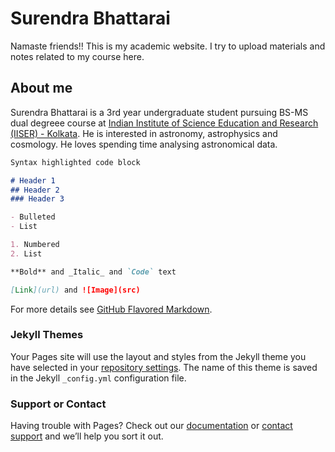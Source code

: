 # Surendra Bhattarai

Namaste friends!! This is my academic website. I try to upload materials and notes related to my course here.


## About me

Surendra Bhattarai is a 3rd year undergraduate student pursuing BS-MS dual degreee course at [Indian Institute of Science Education and Research (IISER) - Kolkata](https://www.iiserkol.ac.in/web/en/#gsc.tab=0). He is interested in astronomy, astrophysics and cosmology. He loves spending time analysing astronomical data.

```markdown
Syntax highlighted code block

# Header 1
## Header 2
### Header 3

- Bulleted
- List

1. Numbered
2. List

**Bold** and _Italic_ and `Code` text

[Link](url) and ![Image](src)
```

For more details see [GitHub Flavored Markdown](https://guides.github.com/features/mastering-markdown/).

### Jekyll Themes

Your Pages site will use the layout and styles from the Jekyll theme you have selected in your [repository settings](https://github.com/Surendra-Bhattarai/website/settings/pages). The name of this theme is saved in the Jekyll `_config.yml` configuration file.

### Support or Contact

Having trouble with Pages? Check out our [documentation](https://docs.github.com/categories/github-pages-basics/) or [contact support](https://support.github.com/contact) and we’ll help you sort it out.
